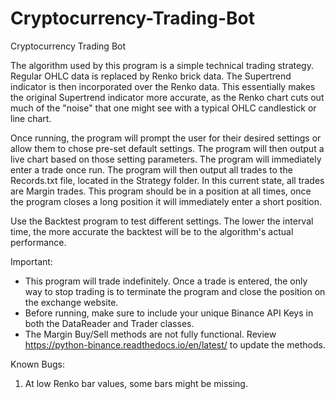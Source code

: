 # Cryptocurrency-Trading-Bot
 Cryptocurrency Trading Bot

The algorithm used by this program is a simple technical trading strategy. Regular OHLC data is replaced by Renko brick data. The Supertrend indicator is then incorporated over the Renko data. This essentially makes the original Supertrend indicator more accurate, as the Renko chart cuts out much of the "noise" that one might see with a typical OHLC candlestick or line chart.  

Once running, the program will prompt the user for their desired settings or allow them to chose pre-set default settings. The program will then output a live chart based on those setting parameters. The program will immediately enter a trade once run. The program will then output all trades to the Records.txt file, located in the Strategy folder. In this current state, all trades are Margin trades. This program should be in a position at all times, once the program closes a long position it will immediately enter a short position.

Use the Backtest program to test different settings. The lower the interval time, the more accurate the backtest will be to the algorithm's actual performance.

Important:
- This program will trade indefinitely. Once a trade is entered, the only way to stop trading is to terminate the program and close the position on the exchange website.
- Before running, make sure to include your unique Binance API Keys in both the DataReader and Trader classes.
- The Margin Buy/Sell methods are not fully functional. Review https://python-binance.readthedocs.io/en/latest/ to update the methods.

Known Bugs:
1. At low Renko bar values, some bars might be missing.
